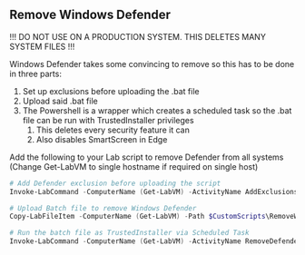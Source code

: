 ## Remove Windows Defender
!!! DO NOT USE ON A PRODUCTION SYSTEM. THIS DELETES MANY SYSTEM FILES !!!

Windows Defender takes some convincing to remove so this has to be done in three parts:

1. Set up exclusions before uploading the .bat file
2. Upload said .bat file
3. The Powershell is a wrapper which creates a scheduled task so the .bat file can be run with TrustedInstaller privileges
    1. This deletes every security feature it can
    2. Also disables SmartScreen in Edge

Add the following to your Lab script to remove Defender from all systems (Change Get-LabVM to single hostname if required on single host)

```powershell
# Add Defender exclusion before uploading the script
Invoke-LabCommand -ComputerName (Get-LabVM) -ActivityName AddExclusions -ScriptBlock { Set-MpPreference -ExclusionPath "C:\Windows\Temp"; Set-MpPreference -ExclusionExtension "bat" }

# Upload Batch file to remove Windows Defender
Copy-LabFileItem -ComputerName (Get-LabVM) -Path $CustomScripts\RemoveWindowsDefender\RemoveWindowsDefender.bat -Destination "C:\Windows\Temp"

# Run the batch file as TrustedInstaller via Scheduled Task
Invoke-LabCommand -ComputerName (Get-LabVM) -ActivityName RemoveDefender -FileName 'Remove-WindowsDefender.ps1' -DependencyFolderPath $CustomScripts\RemoveWindowsDefender
```